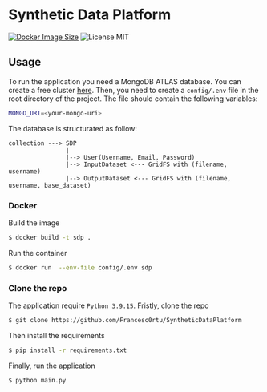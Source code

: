 # Synthetic Data Platform

[![Docker Image Size](https://badgen.net/docker/size/trueosiris/godaddypy?icon=docker&label=image%20size)](https://hub.docker.com/r/trueosiris/godaddypy/)
![License MIT](https://img.shields.io/github/license/Francesc0rtu/SyntheticDataPlatform)
## Usage
To run the application you need a MongoDB ATLAS database. You can create a free cluster [here](https://www.mongodb.com/cloud/atlas). Then, you need to create a `config/.env` file in the root directory of the project. The file should contain the following variables:
```bash
MONGO_URI=<your-mongo-uri>
```
The database is structurated as follow:
```
collection ---> SDP
                |
                |--> User(Username, Email, Password)
                |--> InputDataset <--- GridFS with (filename, username)
                |--> OutputDataset <--- GridFS with (filename, username, base_dataset)
```
### Docker
Build the image
```bash
$ docker build -t sdp .
```
Run the container
```bash
$ docker run  --env-file config/.env sdp
```


### Clone the repo
The application require `Python 3.9.15`.
Fristly, clone the repo
```bash
$ git clone https://github.com/Francesc0rtu/SyntheticDataPlatform
```
Then install the requirements
```bash
$ pip install -r requirements.txt
```
Finally, run the application
```bash
$ python main.py
```



[contributors-shield]: https://img.shields.io/github/contributors/Francesc0rtu/SyntheticDataPlatform.svg?style=for-the-badge

[contributors-url]: https://github.com/Francesc0rtu/SyntheticDataPlatform/graphs/contributors

[forks-shield]: https://img.shields.io/github/forks/Francesc0rtu/SyntheticDataPlatform.svg?style=for-the-badge

[forks-url]: https://github.com/Francesc0rtu/SyntheticDataPlatform/network/members

[stars-shield]: https://img.shields.io/github/stars/Francesc0rtu/SyntheticDataPlatform.svg?style=for-the-badge

[stars-url]: https://github.com/Francesc0rtu/SyntheticDataPlatform/stargazers

[issues-shield]: https://img.shields.io/github/issues/Francesc0rtu/SyntheticDataPlatform.svg?style=for-the-badge

[issues-url]: https://github.com/Francesc0rtu/SyntheticDataPlatform/issues

[license-shield]: https://img.shields.io/github/license/Francesc0rtu/SyntheticDataPlatform.svg?style=for-the-badge

[license-url]: https://github.com/Francesc0rtu/SyntheticDataPlatform/blob/main/LICENSE


